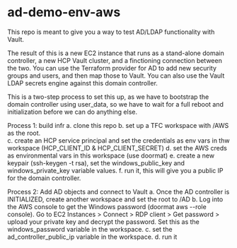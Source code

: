# ad-demo-env-aws

This repo is meant to give you a way to test AD/LDAP functionality with Vault.

The result of this is a new EC2 instance that runs as a stand-alone domain controller, a new HCP Vault cluster, and a finctioning connection between the two.
You can use the Terraform provider for AD to add new security groups and users, and then map those to Vault.  You can also use the Vault LDAP secrets engine against this domain controller.

This is a two-step process to set this up, as we have to bootstrap the domain controller using user_data, so we have to wait for a full reboot and initialization before we can do anything else.



Process 1: build infr
a. clone this repo
b. set up a TFC workspace with /AWS as the root.  
c. create an HCP service principal and set the credentials as env vars in thw workspace (HCP_CLIENT_ID & HCP_CLIENT_SECRET)
d. set the AWS creds as environmental vars in this workspace (use doormat)
e. create a new keypair (ssh-keygen -t rsa), set the windows_public_key and windows_private_key variable values.
f. run it, this will give you a public IP for the domain controller.


Process 2: Add AD objects and connect to Vault
a. Once the AD controller is INITIALIZED, create another workspace and set the root to /AD
b. Log into the AWS console to get the Windows password (doormat aws --role <role> console).  Go to EC2 Instances > Connect > RDP client > Get password > upload your private key and decrypt the password.  Set this as the windows_password variable in the workspace.
c. set the ad_controller_public_ip variable in the workspace.
d. run it
